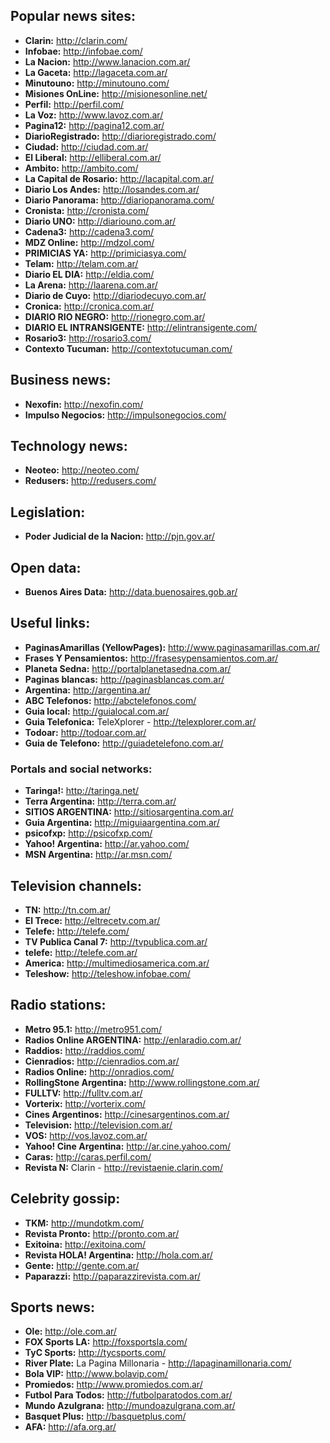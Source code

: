 ## **Popular news sites:**
- **Clarin:** http://clarin.com/
- **Infobae:** http://infobae.com/
- **La Nacion:** http://www.lanacion.com.ar/
- **La Gaceta:** http://lagaceta.com.ar/
- **Minutouno:** http://minutouno.com/
- **Misiones OnLine:** http://misionesonline.net/
- **Perfil:** http://perfil.com/
- **La Voz:** http://www.lavoz.com.ar/
- **Pagina12:** http://pagina12.com.ar/
- **DiarioRegistrado:** http://diarioregistrado.com/
- **Ciudad:** http://ciudad.com.ar/
- **El Liberal:** http://elliberal.com.ar/
- **Ambito:** http://ambito.com/
- **La Capital de Rosario:** http://lacapital.com.ar/
- **Diario Los Andes:** http://losandes.com.ar/
- **Diario Panorama:** http://diariopanorama.com/
- **Cronista:** http://cronista.com/
- **Diario UNO:** http://diariouno.com.ar/
- **Cadena3:** http://cadena3.com/
- **MDZ Online:** http://mdzol.com/
- **PRIMICIAS YA:** http://primiciasya.com/
- **Telam:** http://telam.com.ar/
- **Diario EL DIA:** http://eldia.com/
- **La Arena:** http://laarena.com.ar/
- **Diario de Cuyo:** http://diariodecuyo.com.ar/
- **Cronica:** http://cronica.com.ar/
- **DIARIO RIO NEGRO:** http://rionegro.com.ar/
- **DIARIO EL INTRANSIGENTE:** http://elintransigente.com/
- **Rosario3:** http://rosario3.com/
- **Contexto Tucuman:** http://contextotucuman.com/

## **Business news:**
- **Nexofin:** http://nexofin.com/
- **Impulso Negocios:** http://impulsonegocios.com/

## **Technology news:**
- **Neoteo:** http://neoteo.com/
- **Redusers:** http://redusers.com/

## **Legislation:**
- **Poder Judicial de la Nacion:** http://pjn.gov.ar/

## **Open data:**
- **Buenos Aires Data:** http://data.buenosaires.gob.ar/

## **Useful links:**
- **PaginasAmarillas (YellowPages):** http://www.paginasamarillas.com.ar/
- **Frases Y Pensamientos:** http://frasesypensamientos.com.ar/
- **Planeta Sedna:** http://portalplanetasedna.com.ar/
- **Paginas blancas:** http://paginasblancas.com.ar/
- **Argentina:** http://argentina.ar/
- **ABC Telefonos:** http://abctelefonos.com/
- **Guia local:** http://guialocal.com.ar/
- **Guia Telefonica:** TeleXplorer - http://telexplorer.com.ar/
- **Todoar:** http://todoar.com.ar/
- **Guia de Telefono:** http://guiadetelefono.com.ar/

### **Portals and social networks:**
- **Taringa!:** http://taringa.net/
- **Terra Argentina:** http://terra.com.ar/
- **SITIOS ARGENTINA:** http://sitiosargentina.com.ar/
- **Guia Argentina:** http://miguiaargentina.com.ar/
- **psicofxp:** http://psicofxp.com/
- **Yahoo! Argentina:** http://ar.yahoo.com/
- **MSN Argentina:** http://ar.msn.com/

## **Television channels:**
- **TN:** http://tn.com.ar/
- **El Trece:** http://eltrecetv.com.ar/
- **Telefe:** http://telefe.com/
- **TV Publica Canal 7:** http://tvpublica.com.ar/
- **telefe:** http://telefe.com.ar/
- **America:** http://multimediosamerica.com.ar/
- **Teleshow:** http://teleshow.infobae.com/


## **Radio stations:**
- **Metro 95.1:** http://metro951.com/
- **Radios Online ARGENTINA:** http://enlaradio.com.ar/
- **Raddios:** http://raddios.com/
- **Cienradios:** http://cienradios.com.ar/
- **Radios Online:** http://onradios.com/
- **RollingStone Argentina:** http://www.rollingstone.com.ar/
- **FULLTV:** http://fulltv.com.ar/
- **Vorterix:** http://vorterix.com/
- **Cines Argentinos:** http://cinesargentinos.com.ar/
- **Television:** http://television.com.ar/
- **VOS:** http://vos.lavoz.com.ar/
- **Yahoo! Cine Argentina:** http://ar.cine.yahoo.com/
- **Caras:** http://caras.perfil.com/
- **Revista N:** Clarin - http://revistaenie.clarin.com/

## **Celebrity gossip:**
- **TKM:** http://mundotkm.com/
- **Revista Pronto:** http://pronto.com.ar/
- **Exitoina:** http://exitoina.com/
- **Revista HOLA! Argentina:** http://hola.com.ar/
- **Gente:** http://gente.com.ar/
- **Paparazzi:** http://paparazzirevista.com.ar/

## **Sports news:**
- **Ole:** http://ole.com.ar/
- **FOX Sports LA:** http://foxsportsla.com/
- **TyC Sports:** http://tycsports.com/
- **River Plate:** La Pagina Millonaria - http://lapaginamillonaria.com/
- **Bola VIP:** http://www.bolavip.com/
- **Promiedos:** http://www.promiedos.com.ar/
- **Futbol Para Todos:** http://futbolparatodos.com.ar/
- **Mundo Azulgrana:** http://mundoazulgrana.com.ar/
- **Basquet Plus:** http://basquetplus.com/
- **AFA:** http://afa.org.ar/
